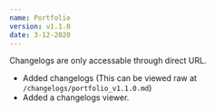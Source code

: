```yaml
---
name: Portfolio
version: v1.1.0
date: 3-12-2020
---
```


Changelogs are only accessable through direct URL.

+ Added changelogs (This can be viewed raw at `/changelogs/portfolio_v1.1.0.md`)
+ Added a changelogs viewer.
